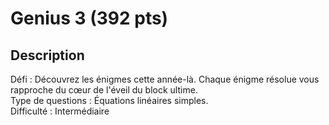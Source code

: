 # Genius 3 (392 pts)
## Description
Défi : Découvrez les énigmes cette année-là. Chaque énigme résolue vous rapproche du cœur de l'éveil du block ultime. </br>
Type de questions : Équations linéaires simples.</br>
Difficulté : Intermédiaire</br>
